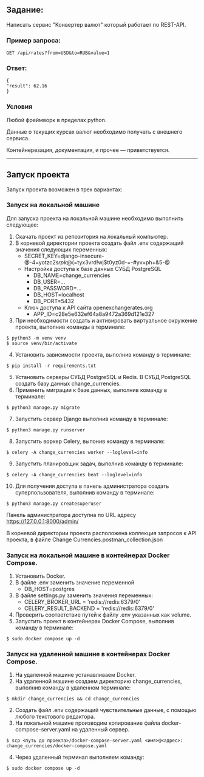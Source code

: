 ## Задание:
Написать сервис "Конвертер валют" который работает по REST-API.
### Пример запроса:
```
GET /api/rates?from=USD&to=RUB&value=1
```
### Ответ:
```
{
"result": 62.16
}
```
### Условия
Любой фреймворк в пределах python.

Данные о текущих курсах валют необходимо получать с внешнего сервиса.

Контейнерезация, документация, и прочее — приветствуется.
___

## Запуск проекта

Запуск проекта возможен в трех вариантах:

### Запуск на локальной машине

Для запуска проекта на локальной машине необходимо выполнить следующее:
1. Скачать проект из репозитория на локальный компьютер.
2. В корневой директории проекта создать файл .env содержащий значения следующих переменных:
    - SECRET_KEY=django-insecure-@-4=yotzc2s$rpk@$(=tyx3vrd!wj$t0yz0d-=-#yv+ph+&5-@
    - Настройка доступа к базе данных СУБД PostgreSQL
      - DB_NAME=change_currencies 
      - DB_USER=...
      - DB_PASSWORD=...
      - DB_HOST=localhost
      - DB_PORT=5432
    - Ключ доступа к API сайта openexchangerates.org
      - APP_ID=c28e5e632ef64a8a9472a369d121e327
3. При необходимости создать и активировать виртуальное окружение проекта, выполнив команды в терминале:
```
$ python3 -m venv venv
$ source venv/bin/activate
```
4. Установить зависимости проекта, выполнив команду в терминале:
```
$ pip install -r requirements.txt
```
5. Установить серверы СУБД PostgreSQL и Redis. В СУБД PostgreSQL создать базу данных change_currencies.
6. Применить миграции к базе данных, выполнив команду в терминале:
```
$ python3 manage.py migrate
```
7. Запустить сервер Django выполнив команду в терминале:
```
$ python3 manage.py runserver
```
8. Запустить воркер Celery, выпонив команду в терминале:
```
$ celery -A change_currencies worker --loglevel=info
```
9. Запустить планировщик задач, выполнив команду в терминале:
```
$ celery -A change_currencies beat --loglevel=info
```
10. Для получения доступа в панель администратора создать суперпользователя, выполнив команду в терминале:
```commandline
$ python3 manage.py createsuperuser
```
Панель администратора доступна по URL адресу https://127.0.0.1:8000/admin/

В корневой директории проекта расположена коллекция запросов к API проекта, в файле Change Currencies.postman_collection.json

### Запуск на локальной машине в контейнерах Docker Compose.

1. Установить Docker.
2. В файле .env заменить значение переменной 
   - DB_HOST=postgres
3. В файле settings.py заменить значения переменных:
   - CELERY_BROKER_URL = 'redis://redis:6379/0'
   - CELERY_RESULT_BACKEND = 'redis://redis:6379/0'
4. Проверить соответствие путей к файлу .env указанных как volume.
5. Запустить проект в контейнерах Docker Compose, выполнив команду в терминале:
```commandline
$ sudo docker compose up -d
```

### Запуск на удаленной машине в контейнерах Docker Compose.

1. На удаленной машине устанавливаем Docker.
2. На удаленной машине создаем директорию change_currencies, выполнив команду в удаленном терминале:
```commandline
$ mkdir change_currencies && cd change_currencies
```
2. Создать файл .env содержащий чувствительные данные, с помощью любого текстового редактора.
3. На локальной машине производим копирование файла docker-compose-server.yaml на удаленный сервер.
```commandline
$ scp <путь до проекта>/docker-compose-server.yaml <имя>@<адрес>: change_currencies/docker-compose.yaml 
```
4. Через удаленный терминал выполняем команду:
```commandline
$ sudo docker compose up -d
```